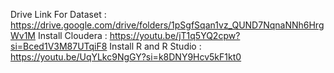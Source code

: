 Drive Link For Dataset : https://drive.google.com/drive/folders/1pSgfSqan1vz_QUND7NqnaNNh6HrgWv1M
Install Cloudera : https://youtu.be/jT1q5YQ2cpw?si=Bced1V3M87UTqiF8
Install R and R Studio : https://youtu.be/UqYLkc9NgGY?si=k8DNY9Hcv5kF1kt0
